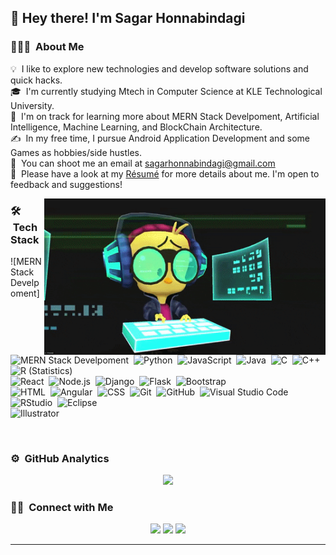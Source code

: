 <h2>👋 Hey there! I'm Sagar Honnabindagi</h2>


### 👨🏻‍💻 &nbsp;About Me

💡  &nbsp;I like to explore new technologies and develop software solutions and quick hacks.\
🎓 &nbsp;I'm currently studying Mtech in Computer Science at KLE Technological University.\
🌱 &nbsp;I'm on track for learning more about MERN Stack Develpoment, Artificial Intelligence, Machine Learning, and BlockChain Architecture.\
✍️ &nbsp;In my free time, I pursue Android Application Development and some Games as hobbies/side hustles.\
💬 &nbsp;You can shoot me an email at sagarhonnabindagi@gmail.com\
📄 &nbsp;Please have a look at my [Résumé](https://github.com/Sagarfh/MyResume/blob/main/Sagar_Honnabindagi_KLE%20Tech%20University.pdf) for more details about me. I'm open to feedback and suggestions!

<img alt="Coding" src="https://github.com/Sagarfh/MyResume/blob/main/code.gif" align="right" width="450px" height="250px"/>


### 🛠 &nbsp;Tech Stack

![MERN Stack Develpoment]&nbsp;
![MERN Stack Develpoment](https://img.shields.io/badge/-MERN%20Stack%20Develpoment-blue)&nbsp;
![Python](https://img.shields.io/badge/-Python-05122A?style=flat&logo=python)&nbsp;
![JavaScript](https://img.shields.io/badge/-JavaScript-05122A?style=flat&logo=javascript)&nbsp;
![Java](https://img.shields.io/badge/-Java-05122A?style=flat&logo=Java&logoColor=FFA518)&nbsp;
![C](https://img.shields.io/badge/-C-05122A?style=flat&logo=C&logoColor=A8B9CC)&nbsp;
![C++](https://img.shields.io/badge/-C++-05122A?style=flat&logo=C%2B%2B&logoColor=00599C)&nbsp;
![R (Statistics)](https://img.shields.io/badge/-R-05122A?style=flat&logo=R&logoColor=276DC3)\
![React](https://img.shields.io/badge/-React-05122A?style=flat&logo=react)&nbsp;
![Node.js](https://img.shields.io/badge/-Node.js-05122A?style=flat&logo=node.js)&nbsp;
![Django](https://img.shields.io/badge/-Django-05122A?style=flat&logo=django&logoColor=092E20)&nbsp;
![Flask](https://img.shields.io/badge/-Flask-05122A?style=flat&logo=flask)&nbsp;
![Bootstrap](https://img.shields.io/badge/-Bootstrap-05122A?style=flat&logo=bootstrap&logoColor=563D7C)\
![HTML](https://img.shields.io/badge/-HTML-05122A?style=flat&logo=HTML5)&nbsp;
![Angular](https://img.shields.io/badge/-AngularJS-darkblue)&nbsp;
![CSS](https://img.shields.io/badge/-CSS-05122A?style=flat&logo=CSS3&logoColor=1572B6)&nbsp;
![Git](https://img.shields.io/badge/-Git-05122A?style=flat&logo=git)&nbsp;
![GitHub](https://img.shields.io/badge/-GitHub-05122A?style=flat&logo=github)&nbsp;
![Visual Studio Code](https://img.shields.io/badge/-Visual%20Studio%20Code-05122A?style=flat&logo=visual-studio-code&logoColor=007ACC)&nbsp;
![RStudio](https://img.shields.io/badge/-RStudio-05122A?style=flat&logo=rstudio)&nbsp;
![Eclipse](https://img.shields.io/badge/-Eclipse-05122A?style=flat&logo=eclipse-ide&logoColor=2C2255)\
![Illustrator](https://img.shields.io/badge/-Illustrator-05122A?style=flat&logo=adobe-illustrator)&nbsp;




&nbsp;&nbsp;&nbsp;
### ⚙️ &nbsp;GitHub Analytics

<p align="center">
<a href="https://github.com/Sagarfh">
  <img height="180em" src="https://github-readme-stats-eight-theta.vercel.app/api?username=Sagarfh&show_icons=true&theme=algolia&include_all_commits=true&count_private=true"/>
</a>
</p>

### 🤝🏻 &nbsp;Connect with Me

<p align="center">
<a href="https://www.linkedin.com/in/sagarhonnabindagi/"><img src="https://img.shields.io/badge/-Sagar%20Honnabindagi-0077B5?style=flat&logo=Linkedin&logoColor=white"/></a>
<a href="mailto:sagarhonnabindagi@gmail.com"><img src="https://img.shields.io/badge/-sagarhonnabindagi@gmail.com-D14836?style=flat&logo=Gmail&logoColor=white"/></a>
<a href="https://www.facebook.com/sagar.honnabindagi.9/"><img src="https://img.shields.io/badge/-@SagarHonnabindagi-1877F2?style=flat&logo=Facebook&logoColor=white"/></a>
</p>

-----
